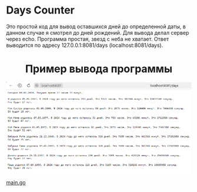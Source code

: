 # Days Counter

Это простой код для вывод оставшихся дней до определенной даты, в данном случае я смотрел до дней рождений. Для вывода делал сервер через echo. Программа простая, звезд с неба не хватает. 
Ответ выводится по адресу 127.0.0.1:8081/days (localhost:8081/days).

<div align="center">
  <h1>Пример вывода программы</h1>
  <img src="https://github.com/Sparkmoons/days-counter/blob/main/Example.PNG">
</div>

[main.go](https://github.com/Sparkmoons/days-counter/blob/main/code/main.go)
